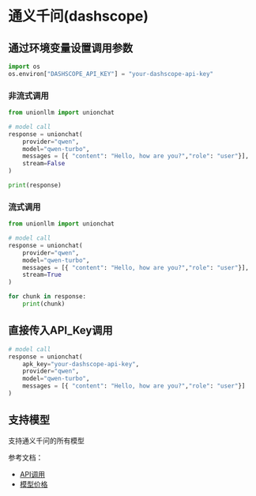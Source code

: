 # 通义千问(dashscope)

## 通过环境变量设置调用参数

```python
import os 
os.environ["DASHSCOPE_API_KEY"] = "your-dashscope-api-key"
```

### 非流式调用

```python
from unionllm import unionchat

# model call
response = unionchat(
    provider="qwen",
    model="qwen-turbo", 
    messages = [{ "content": "Hello, how are you?","role": "user"}],
    stream=False
)

print(response)
```

### 流式调用

```python
from unionllm import unionchat

# model call
response = unionchat(
    provider="qwen",
    model="qwen-turbo", 
    messages = [{ "content": "Hello, how are you?","role": "user"}],
    stream=True
)

for chunk in response:
    print(chunk)
```

## 直接传入API_Key调用

```python
# model call
response = unionchat(
    apk_key="your-dashscope-api-key",
    provider="qwen",
    model="qwen-turbo", 
    messages = [{ "content": "Hello, how are you?","role": "user"}]
)
```

## 支持模型
支持通义千问的所有模型

参考文档：
- [API调用](https://help.aliyun.com/zh/dashscope/developer-reference/api-details)
- [模型价格](https://help.aliyun.com/zh/dashscope/developer-reference/tongyi-thousand-questions-metering-and-billing)
```